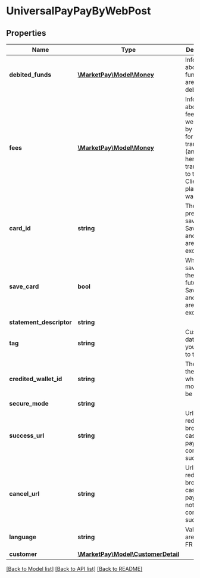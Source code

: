 # UniversalPayPayByWebPost

## Properties
Name | Type | Description | Notes
------------ | ------------- | ------------- | -------------
**debited_funds** | [**\MarketPay\Model\Money**](Money.md) | Information about the funds that are being debited | 
**fees** | [**\MarketPay\Model\Money**](Money.md) | Information about the fees that were taken by the client for this transaction (and were hence transferred to the Client&#39;s platform wallet) | 
**card_id** | **string** | The id of a previous saved card. SaveCard and CardId are mutually exclusive | [optional] 
**save_card** | **bool** | Whether to save or not the card for future use. SaveCard and CardId are mutually exclusive | [optional] 
**statement_descriptor** | **string** |  | 
**tag** | **string** | Custom data that you can add to this item | [optional] 
**credited_wallet_id** | **string** | The ID of the wallet where money will be credited | 
**secure_mode** | **string** |  | [optional] 
**success_url** | **string** | Url to redirect the browser in case the payment is completed successfully | [optional] 
**cancel_url** | **string** | Url to redirect the browser in case the payment is not completed successfully | [optional] 
**language** | **string** | Valid values are ES, EN, FR | [optional] 
**customer** | [**\MarketPay\Model\CustomerDetail**](CustomerDetail.md) |  | 

[[Back to Model list]](../README.md#documentation-for-models) [[Back to API list]](../README.md#documentation-for-api-endpoints) [[Back to README]](../README.md)


